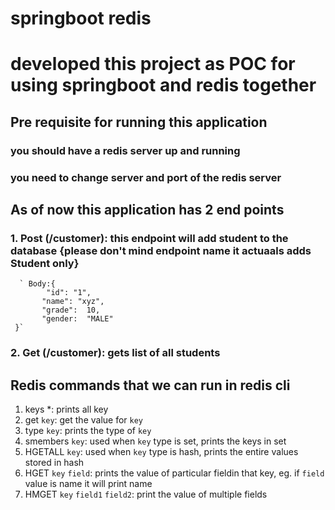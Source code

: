 # springboot redis
# developed this project as POC for using springboot and redis together

## Pre requisite for running this application
### you should have a redis server up and running
### you need to change server and port of the redis server

## As of now this application has 2 end points 
  ### 1. Post (/customer): this endpoint will add student to the database {please don't mind endpoint name it actuaals adds Student only}
      ` Body:{
            "id": "1",
           "name": "xyz",
           "grade":  10,
           "gender:  "MALE"
     }`
  ### 2. Get (/customer): gets list of all students

## Redis commands that we can run in redis cli
  1. keys *: prints all key
  2. get `key`: get the value for `key`
  3. type `key`: prints the type of `key`
  4. smembers `key`: used when `key` type is set, prints the keys in set
  5. HGETALL `key`: used when `key` type is hash, prints the entire values stored in hash
  6. HGET `key` `field`: prints the value of particular fieldin that key, eg. if `field` value is name it will print name
  7. HMGET `key` `field1` `field2`: print the value of multiple fields
